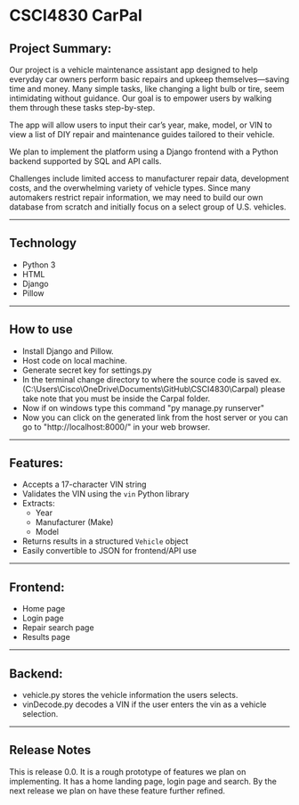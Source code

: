 # CSCI4830 CarPal 

## Project Summary:

Our project is a vehicle maintenance assistant app designed to help everyday car owners perform basic repairs and upkeep themselves—saving time and money. Many simple tasks, like changing a light bulb or tire, seem intimidating without guidance. Our goal is to empower users by walking them through these tasks step-by-step.

The app will allow users to input their car’s year, make, model, or VIN to view a list of DIY repair and maintenance guides tailored to their vehicle.

We plan to implement the platform using a Django frontend with a Python backend supported by SQL and API calls.

Challenges include limited access to manufacturer repair data, development costs, and the overwhelming variety of vehicle types. Since many automakers restrict repair information, we may need to build our own database from scratch and initially focus on a select group of U.S. vehicles.

---
## Technology

- Python 3
- HTML
- Django
- Pillow

---

## How to use

- Install Django and Pillow.
- Host code on local machine.
- Generate secret key for settings.py
- In the terminal change directory to where the source code is saved ex. (C:\Users\Cisco\OneDrive\Documents\GitHub\CSCI4830\Carpal) please take note       that you must be inside the Carpal folder.
- Now if on windows type this command "py manage.py runserver"
- Now you can click on the generated link from the host server or you can go to "http://localhost:8000/" in your web browser. 

---

## Features:

- Accepts a 17-character VIN string
- Validates the VIN using the `vin` Python library
- Extracts:
  - Year
  - Manufacturer (Make)
  - Model
- Returns results in a structured `Vehicle` object
- Easily convertible to JSON for frontend/API use

---

## Frontend:

- Home page
- Login page
- Repair search page
- Results page

---

## Backend: 

- vehicle.py stores the vehicle information the users selects. 
- vinDecode.py decodes a VIN if the user enters the vin as a vehicle selection.

---

## Release Notes

This is release 0.0. It is a rough prototype of features we plan on implementing. It has a home landing page, login page and search. By the next release we plan on have these feature further refined. 


